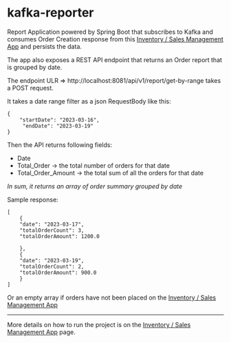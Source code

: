 # kafka-reporter 
Report Application powered by Spring Boot that subscribes to 
Kafka and consumes Order Creation response from this [Inventory / Sales Management App](https://github.com/Amy-Oji/sales-inventory-manager-REST-API-application) and persists the data.


The app also exposes a REST API endpoint that returns an Order report that is grouped by date.

The endpoint ULR => http://localhost:8081/api/v1/report/get-by-range takes a POST request.

It takes a date range filter as a json RequestBody like this:

    {
        "startDate": "2023-03-16",
         "endDate": "2023-03-19"
    }

Then the API returns following fields:

* Date
* Total_Order -> the total number of orders for that date
* Total_Order_Amount -> the total sum of all the orders for that date

*In sum, it returns an array of order summary grouped by date*

Sample response:
```
[
    {
    "date": "2023-03-17",
    "totalOrderCount": 3,
    "totalOrderAmount": 1200.0
    
    },
    {
    "date": "2023-03-19",
    "totalOrderCount": 2,
    "totalOrderAmount": 900.0
    }
]
```
Or an empty array if orders have not been placed on the [Inventory / Sales Management App](https://github.com/Amy-Oji/sales-inventory-manager-REST-API-application)

____

More details on how to run the project is on the [Inventory / Sales Management App](https://github.com/Amy-Oji/sales-inventory-manager-REST-API-application) page.
